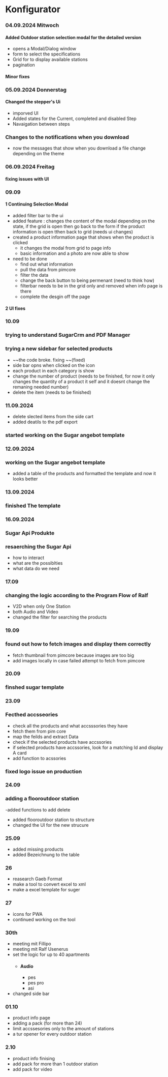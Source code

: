 # Konfigurator

### 04.09.2024 Mitwoch

#### Added Outdoor station selection modal for the detailed version

- opens a Modal/Dialog window
- form to select the specifications
- Grid for to display available stations
- pagination

#### Minor fixes

### 05.09.2024 Donnerstag

#### Changed the stepper's Ui

- imporved UI
- Added states for the Current, completed and disabled Step
- Navaigation between steps

### Changes to the notifications when you download

- now the messages that show when you download a file change depending on the theme

### 06.09.2024 Freitag

#### fixing issues with UI

### 09.09

#### 1 Continuing Selection Modal

- added filter bar to the ui
- added feature : changes the content of the modal depending on the state, if the grid is open then go back to the form if the product information is open tthen back to grid (needs ui changes)
- created a product information page that shows when the product is clicked
  - it changes the modal from grid to page info
  - basic information and a photo are now able to show
- need to be done
  - find out what information
  - pull the data from pimcore
  - filter the data
  - change the back button to being permenant (need to think how)
  - filterbar needs to be in the grid only and removed when info page is there
  - complete the desgin off the page

#### 2 UI fixes

### 10.09

### trying to understand SugarCrm and PDF Manager

### trying a new sidebar for selected products

- ~~the code broke. fixing ~~(fixed)
- side bar opns when clicked on the icon
- each product in each category is show
- change the number of product (needs to be finished, for now it only changes the quantity of a product it self and it doesnt change the remaning needed number)
- delete the item (needs to be finished)

### 11.09.2024

- delete slected items from the side cart
- added deatils to the pdf export

### started working on the Sugar angebot template

### 12.09.2024

### working on the Sugar angebot template

- added a table of the products and formatted the template and now it looks better

### 13.09.2024

### finished The template

### 16.09.2024

### Sugar Api Produkte

### resaerching the Sugar Api

- how to interact
- what are the possiblties
- what data do we need

### 17.09

### changing the logic according to the Program Flow of Ralf

- V2D when only One Station
- both Audio and Video
- changed the filter for searching the products

### 19.09

### found out how to fetch images and display them correctly

- fetch thumbnail from pimcore because images are too big
- add images locally in case failed attempt to fetch from pimcore

### 20.09

### finshed sugar template

### 23.09

### Fecthed accsseories

- check all the products and what accsssories they have
- fetch them from pim core
- map the feilds and extract Data
- check if the selected products have accssories
- if selected products have accssories, look for a matching Id and display A card
- add function to acssories

### fixed logo issue on production

### 24.09

### adding a flooroutdoor station

-added functions to add delete

- added flooroutdoor station to structure
- changed the UI for the new strucure

### 25.09

- added missing products
- added Bezeichnung to the table

### 26

- reasearch Gaeb Format
- make a tool to convert excel to xml
- make a excel template for suger

### 27

- icons for PWA
- continued working on the tool


### 30th
- meeting mit Fillipo 
- meeting mit Ralf Usenerus
- set the logic for up to 40 apartments
  * #### Audio
    * pes
    * pes pro
    * asi
- changed side bar 

### 01.10
- product info page
- adding a pack (for more than 24)
- limit accssesories only to the amount of stations
- a tur opener for every outdoor station

### 2.10
- product info finising
- add pack for more than 1 outdoor station
- add pack for video
